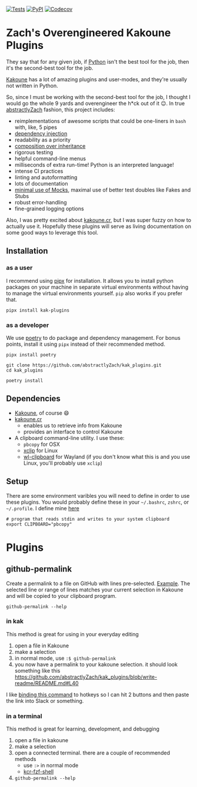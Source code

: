 [![Tests](https://github.com/abstractlyZach/kak_plugins/workflows/Tests/badge.svg)](https://github.com/abstractlyZach/kak_plugins/actions?workflow=Tests)
[![PyPI](https://img.shields.io/pypi/v/kak-plugins.svg)](https://pypi.org/project/kak-plugins/)
[![Codecov](https://codecov.io/gh/abstractlyZach/kak_plugins/branch/main/graph/badge.svg)](https://codecov.io/gh/abstractlyZach/kak_plugins)


# Zach's Overengineered Kakoune Plugins
They say that for any given job, if [Python](https://www.python.org/) isn't the best tool for the job, then it's the second-best tool for the job.

[Kakoune](http://kakoune.org/) has a lot of amazing plugins and user-modes, and they're usually not written in Python.

So, since I must be working with the second-best tool for the job, I thought I would go the whole 9 yards and overengineer the h*ck out of it 😉. In true [abstractlyZach](https://www.github.com/abstractlyZach) fashion, this project includes:
- reimplementations of awesome scripts that could be one-liners in `bash` with, like, 5 pipes
- [dependency injection](https://en.wikipedia.org/wiki/Dependency_injection)
- readability as a priority
- [composition over inheritance](https://realpython.com/inheritance-composition-python/)
- rigorous testing
- helpful command-line menus
- milliseconds of extra run-time! Python is an interpreted language!
- intense CI practices
- linting and autoformatting
- lots of documentation
- [minimal use of Mocks](https://www.youtube.com/watch?v=rk-f3B-eMkI), maximal use of better test doubles like Fakes and Stubs
- robust error-handling
- fine-grained logging options

Also, I was pretty excited about [kakoune.cr](https://github.com/alexherbo2/kakoune.cr), but I was super fuzzy on how to actually use it. Hopefully these plugins will serve as living documentation on some good ways to leverage this tool.

## Installation
### as a user
I recommend using [pipx](https://pipxproject.github.io/pipx/installation/) for installation. It allows you to install python packages on your machine in separate virtual environments without having to manage the virtual environments yourself. `pip` also works if you prefer that.
```
pipx install kak-plugins
```

### as a developer
We use [poetry](https://python-poetry.org/) to do package and dependency management. For bonus points, install it using `pipx` instead of their recommended method.
```
pipx install poetry

git clone https://github.com/abstractlyZach/kak_plugins.git
cd kak_plugins

poetry install
```

## Dependencies
* [Kakoune](http://kakoune.org/), of course 😄
* [kakoune.cr](https://github.com/alexherbo2/kakoune.cr)
    * enables us to retrieve info from Kakoune
    * provides an interface to control Kakoune
* A clipboard command-line utility. I use these:
    * `pbcopy` for OSX
    * [xclip](https://github.com/astrand/xclip) for Linux
    * [wl-clipboard](https://github.com/bugaevc/wl-clipboard) for Wayland (if you don't know what this is and you use Linux, you'll probably use `xclip`)


## Setup
There are some environment varibles you will need to define in order to use these plugins. You would probably define these in your `~/.bashrc`, `zshrc`, or `~/.profile`. I define mine [here](https://github.com/abstractlyZach/dotfiles/blob/master/common/.profile)
```
# program that reads stdin and writes to your system clipboard
export CLIPBOARD="pbcopy"
```

# Plugins

## github-permalink
Create a permalink to a file on GitHub with lines pre-selected. [Example](https://github.com/abstractlyZach/kak_plugins/blob/main/src/kak_plugins/github_permalink.py#L26-L53). The selected line or range of lines matches your current selection in Kakoune and will be copied to your clipboard program.
```
github-permalink --help
```

### in kak
This method is great for using in your everyday editing

1. open a file in Kakoune
1. make a selection
1. in normal mode, use `:$ github-permalink`
1. you now have a permalink to your kakoune selection. it should look something like this https://github.com/abstractlyZach/kak_plugins/blob/write-readme/README.md#L40

I like [binding this command](https://github.com/abstractlyZach/dotfiles/blob/master/kak/kakrc#L12) to hotkeys so I can hit 2 buttons and then paste the link into Slack or something.

### in a terminal
This method is great for learning, development, and debugging

1. open a file in kakoune
1. make a selection
1. open a connected terminal. there are a couple of recommended methods
    * use `:>` in normal mode
    * [kcr-fzf-shell](https://github.com/alexherbo2/kakoune.cr/blob/master/share/kcr/commands/fzf/kcr-fzf-shell)
1. `github-permalink --help`

